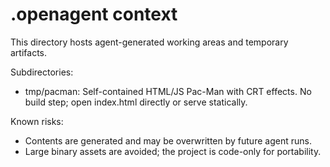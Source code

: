 # .openagent context

This directory hosts agent-generated working areas and temporary artifacts.

Subdirectories:
- tmp/pacman: Self-contained HTML/JS Pac-Man with CRT effects. No build step; open index.html directly or serve statically.

Known risks:
- Contents are generated and may be overwritten by future agent runs.
- Large binary assets are avoided; the project is code-only for portability.
